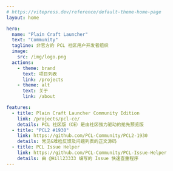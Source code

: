 ```yaml
---
# https://vitepress.dev/reference/default-theme-home-page
layout: home

hero:
  name: "Plain Craft Launcher"
  text: "Community"
  tagline: 非官方的 PCL 社区用户开发者组织
  image:
    src: /img/logo.png
  actions:
    - theme: brand
      text: 项目列表
      link: /projects
    - theme: alt
      text: 关于
      link: /about

features:
  - title: Plain Craft Launcher Community Edition
    link: /projects/pcl-ce/
    details: PCL 社区版（CE）是由社区强力驱动的抢先预览版
  - title: "PCL2 #1930"
    link: https://github.com/PCL-Community/PCL2-1930
    details: 常见&难检反馈及问题列表的正文源码
  - title: PCL Issue Helper
    link: https://github.com/PCL-Community/PCL-Issue-Helper
    details: 由 @Hill23333 编写的 Issue 快速查重程序
---
```


